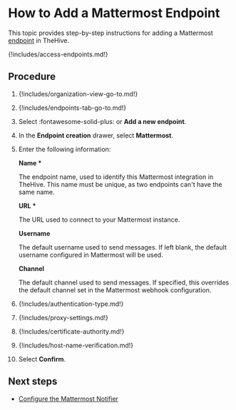 # How to Add a Mattermost Endpoint

This topic provides step-by-step instructions for adding a Mattermost [endpoint](../manage-endpoints/about-endpoints.md) in TheHive.

{!includes/access-endpoints.md!}

## Procedure

1. {!includes/organization-view-go-to.md!}

2. {!includes/endpoints-tab-go-to.md!}

3. Select :fontawesome-solid-plus: or **Add a new endpoint**.

4. In the **Endpoint creation** drawer, select **Mattermost**.

5. Enter the following information:

    **Name \***

    The endpoint name, used to identify this Mattermost integration in TheHive. This name must be unique, as two endpoints can't have the same name.

    **URL \***

    The URL used to connect to your Mattermost instance.

    **Username**

    The default username used to send messages. If left blank, the default username configured in Mattermost will be used.

    **Channel**

    The default channel used to send messages. If specified, this overrides the default channel set in the Mattermost webhook configuration.

6. {!includes/authentication-type.md!}

7. {!includes/proxy-settings.md!}

8. {!includes/certificate-authority.md!}

9. {!includes/host-name-verification.md!}

10. Select **Confirm**.

## Next steps

* [Configure the Mattermost Notifier](../manage-notifications/notifiers/mattermost.md)